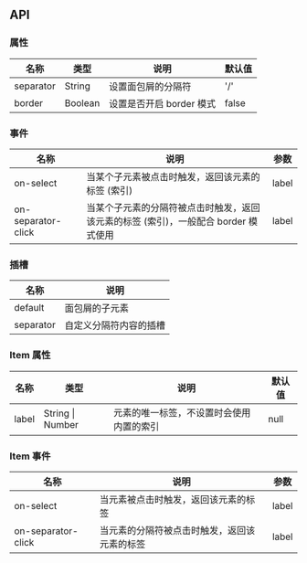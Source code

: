## API

### 属性

| 名称      | 类型    | 说明                     | 默认值 |
| --------- | ------- | ------------------------ | ------ |
| separator | String  | 设置面包屑的分隔符       | '/'    |
| border    | Boolean | 设置是否开启 border 模式 | false  |

### 事件

| 名称               | 说明                                                                                | 参数  |
| ------------------ | ----------------------------------------------------------------------------------- | ----- |
| on-select          | 当某个子元素被点击时触发，返回该元素的标签 (索引)                                   | label |
| on-separator-click | 当某个子元素的分隔符被点击时触发，返回该元素的标签 (索引)，一般配合 border 模式使用 | label |

### 插槽

| 名称      | 说明                   |
| --------- | ---------------------- |
| default   | 面包屑的子元素         |
| separator | 自定义分隔符内容的插槽 |

### Item 属性

| 名称  | 类型             | 说明                                     | 默认值 |
| ----- | ---------------- | ---------------------------------------- | ------ |
| label | String \| Number | 元素的唯一标签，不设置时会使用内置的索引 | null   |

### Item 事件

| 名称               | 说明                                         | 参数  |
| ------------------ | -------------------------------------------- | ----- |
| on-select          | 当元素被点击时触发，返回该元素的标签         | label |
| on-separator-click | 当元素的分隔符被点击时触发，返回该元素的标签 | label |
